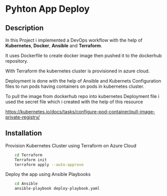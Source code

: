 # Pyhton App Deploy





## Description
In this Project i implemented a DevOps workflow with the help of **Kubernetes**, **Docker**, **Ansible** and **Terraform**.

It uses Dockerfile to create docker image then pushed it to the dockerhub repository. 

With Terraform the kubernetes cluster is provisioned in azure cloud. 

Deployment is done with the help of Ansible and Kubernets Configuration files to run pods having containers on pods in kubernetes cluster.

To pull the image from dockerhub repo into kubernetes Deployment file i used the secret file which i created with the help of this resource

https://kubernetes.io/docs/tasks/configure-pod-container/pull-image-private-registry/



## Installation

Provision Kubernetes Cluster using Terraform on Azure Cloud
```bash
    cd Terraform
    Terraform init
    terraform apply --auto-approve
```
Deploy the app using Ansible Playbooks
```bash
    cd Ansible
    ansible-playbook deploy-playbook.yaml
```
